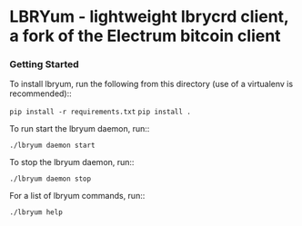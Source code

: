 LBRYum - lightweight lbrycrd client, a fork of the Electrum bitcoin client
=====================================

### Getting Started


To install lbryum, run the following from this directory (use of a virtualenv is recommended)::
  
  `pip install -r requirements.txt`
  `pip install .`
  

To run start the lbryum daemon, run::

  `./lbryum daemon start`
  
  
To stop the lbryum daemon, run::

  `./lbryum daemon stop`
  
  
For a list of lbryum commands, run::

  `./lbryum help`
